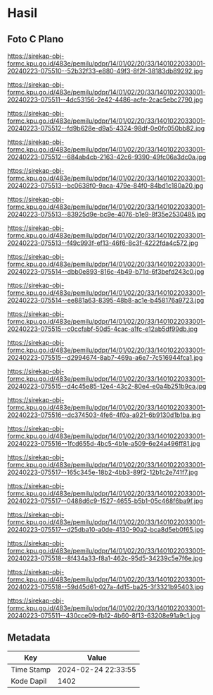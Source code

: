 # Hasil

## Foto C Plano

https://sirekap-obj-formc.kpu.go.id/483e/pemilu/pdpr/14/01/02/20/33/1401022033001-20240223-075510--52b32f33-e880-49f3-8f2f-38183db89292.jpg

https://sirekap-obj-formc.kpu.go.id/483e/pemilu/pdpr/14/01/02/20/33/1401022033001-20240223-075511--4dc53156-2e42-4486-acfe-2cac5ebc2790.jpg

https://sirekap-obj-formc.kpu.go.id/483e/pemilu/pdpr/14/01/02/20/33/1401022033001-20240223-075512--fd9b628e-d9a5-4324-98df-0e0fc050bb82.jpg

https://sirekap-obj-formc.kpu.go.id/483e/pemilu/pdpr/14/01/02/20/33/1401022033001-20240223-075512--684ab4cb-2163-42c6-9390-49fc06a3dc0a.jpg

https://sirekap-obj-formc.kpu.go.id/483e/pemilu/pdpr/14/01/02/20/33/1401022033001-20240223-075513--bc0638f0-9aca-479e-84f0-84bd1c180a20.jpg

https://sirekap-obj-formc.kpu.go.id/483e/pemilu/pdpr/14/01/02/20/33/1401022033001-20240223-075513--83925d9e-bc9e-4076-b1e9-8f35e2530485.jpg

https://sirekap-obj-formc.kpu.go.id/483e/pemilu/pdpr/14/01/02/20/33/1401022033001-20240223-075513--f49c993f-ef13-46f6-8c3f-4222fda4c572.jpg

https://sirekap-obj-formc.kpu.go.id/483e/pemilu/pdpr/14/01/02/20/33/1401022033001-20240223-075514--dbb0e893-816c-4b49-b71d-6f3befd243c0.jpg

https://sirekap-obj-formc.kpu.go.id/483e/pemilu/pdpr/14/01/02/20/33/1401022033001-20240223-075514--ee881a63-8395-48b8-ac1e-b458176a9723.jpg

https://sirekap-obj-formc.kpu.go.id/483e/pemilu/pdpr/14/01/02/20/33/1401022033001-20240223-075515--c0ccfabf-50d5-4cac-a1fc-e12ab5df99db.jpg

https://sirekap-obj-formc.kpu.go.id/483e/pemilu/pdpr/14/01/02/20/33/1401022033001-20240223-075515--d2994674-8ab7-469a-a6e7-7c516944fca1.jpg

https://sirekap-obj-formc.kpu.go.id/483e/pemilu/pdpr/14/01/02/20/33/1401022033001-20240223-075515--d4c45e85-12e4-43c2-80e4-e0a4b251b9ca.jpg

https://sirekap-obj-formc.kpu.go.id/483e/pemilu/pdpr/14/01/02/20/33/1401022033001-20240223-075516--dc374503-4fe6-4f0a-a921-6b9130d1b1ba.jpg

https://sirekap-obj-formc.kpu.go.id/483e/pemilu/pdpr/14/01/02/20/33/1401022033001-20240223-075516--1fcd655d-4bc5-4b1e-a509-6e24a496ff81.jpg

https://sirekap-obj-formc.kpu.go.id/483e/pemilu/pdpr/14/01/02/20/33/1401022033001-20240223-075517--165c345e-18b2-4bb3-89f2-12b1c2e741f7.jpg

https://sirekap-obj-formc.kpu.go.id/483e/pemilu/pdpr/14/01/02/20/33/1401022033001-20240223-075517--0488d6c9-1527-4655-b5b1-05c468f6ba9f.jpg

https://sirekap-obj-formc.kpu.go.id/483e/pemilu/pdpr/14/01/02/20/33/1401022033001-20240223-075517--d25dba10-a0de-4130-90a2-bca8d5eb0f65.jpg

https://sirekap-obj-formc.kpu.go.id/483e/pemilu/pdpr/14/01/02/20/33/1401022033001-20240223-075518--8f434a33-f8a1-462c-95d5-34239c5e7f6e.jpg

https://sirekap-obj-formc.kpu.go.id/483e/pemilu/pdpr/14/01/02/20/33/1401022033001-20240223-075518--59d45d61-027a-4d15-ba25-3f3321b95403.jpg

https://sirekap-obj-formc.kpu.go.id/483e/pemilu/pdpr/14/01/02/20/33/1401022033001-20240223-075511--430cce09-fb12-4b60-8f13-63208e91a9c1.jpg


## Metadata

| Key        | Value               |
| ---------- | ------------------- |
| Time Stamp | 2024-02-24 22:33:55 |
| Kode Dapil | 1402                |




